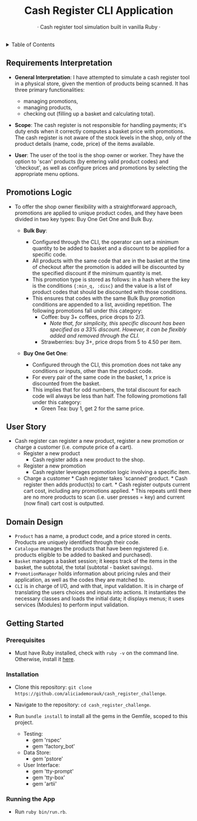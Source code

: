 <div align="center">

<br />

  <h1 align="center">Cash Register CLI Application</h1>
  
  <p align="center">
    <p> · Cash register tool simulation built in vanilla Ruby · </p>
  </p>
  
</div>

<br />

<!-- TABLE OF CONTENTS -->
<details>
  <summary>Table of Contents</summary>
  <ol>
    <li>
      <a href="#summary">Requirements Interpretation</a>
    </li>
    <li>
      <a href="#promotions-logic">Promotions Logic</a>
    </li>
    <li>
      <a href="#user-story">User Story</a>
    </li>
    <li>
      <a href="#domain-design">Domain Design</a>
    </li>
      <a href="#getting-started">Getting Started</a>
      <ul>
        <li><a href="#prerequisites">Prerequisites</a></li>
        <li><a href="#installation">Installation</a></li>
        <li><a href="#running-the-app">Running The App</a></li>
      </ul>
  </ol>
</details>

## Requirements Interpretation

* **General Interpretation**: I have attempted to simulate a cash register tool in a physical store, given the mention of products being scanned. It has three primary functionalities: 
    * managing promotions, 
    * managing products,
    * checking out (filling up a basket and calculating total). 

* **Scope**: The cash register is not responsible for handling payments; it's duty ends when it correctly computes a basket price with promotions. The cash register is not aware of the stock levels in the shop, only of the product details (name, code, price) of the items available.

* **User**: The user of the tool is the shop owner or worker. They have the option to 'scan' products (by entering valid product codes) and 'checkout', as well as configure prices and promotions by selecting the appropriate menu options.

## Promotions Logic

* To offer the shop owner flexibility with a straightforward approach, promotions are applied to unique product codes, and they have been divided in two key types: Buy One Get One and Bulk Buy.
  
    * **Bulk Buy**:
        * Configured through the CLI, the operator can set a minimum quantity to be added to basket and a discount to be applied for a specific code.
        * All products with the same code that are in the basket at the time of checkout after the promotion is added will be discounted by the specified discount if the minimum quantity is met.
        * This promotion type is stored as follows: in a hash where the key is the conditions `{:min_q, :disc}` and the value is a list of product codes that should be discounted with those conditions.
        * This ensures that codes with the same Bulk Buy promotion conditions are appended to a list, avoiding repetition. The following promotions fall under this category:
            * Coffee: buy 3+ coffees, price drops to 2/3.
                * <em> Note that, for simplicity, this specific discount has been specified as a 33% discount. However, it can be flexibly added and removed through the CLI.</em>
            * Strawberries: buy 3+, price drops from 5 to 4.50 per item.
          
    * **Buy One Get One**:
        * Configured through the CLI, this promotion does not take any conditions or inputs, other than the product code.
        * For every pair of the same code in the basket, 1 x price is discounted from the basket.
        * This implies that for odd numbers, the total discount for each code will always be less than half.  The following promotions fall under this category:
            * Green Tea: buy 1, get 2 for the same price.

## User Story

* Cash register can register a new product, register a new promotion or charge a customer (i.e. compute price of a cart).
  * Register a new product
      * Cash register adds a new product to the shop.
  * Register a new promotion
       * Cash register leverages promotion logic involving a specific item.
  * Charge a customer
        * Cash register takes 'scanned' product.
        * Cash register then adds product(s) to cart.
        * Cash register outputs current cart cost, including any promotions applied.
        * This repeats until there are no more products to scan (i.e. user presses = key) and current (now final) cart cost is outputted.

## Domain Design

* `Product` has a name, a product code, and a price stored in cents. Products are uniquely identified through their code.
* `Catalogue` manages the products that have been registered (i.e. products eligible to be added to basked and purchased).
* `Basket` manages a basket session; it keeps track of the items in the basket, the subtotal, the total (subtotal - basket savings).
* `PromotionManager` holds information about pricing rules and their application, as well as the codes they are matched to.
* `CLI` is in charge of I/O, and with that, input validation. It is in charge of translating the users choices and inputs into actions. It instantiates the necessary classes and loads the initial data; it displays menus; it uses services (Modules) to perform input validation.

## Getting Started

### Prerequisites

* Must have Ruby installed, check with `ruby -v` on the command line. Otherwise, install it [here](https://www.ruby-lang.org/en/documentation/installation/).


### Installation

  * Clone this repository: `git clone https://github.com/aliciademorauk/cash_register_challenge`.

  * Navigate to the repository: `cd cash_register_challenge`.
    
  * Run `bundle install` to install all the gems in the Gemfile, scoped to this project.
      * Testing:
          * gem 'rspec'
          * gem 'factory_bot'
      * Data Store:
          * gem 'pstore'
      * User Interface:
          * gem 'tty-prompt'
          * gem 'tty-box'
          * gem 'artii'

### Running the App
    
  * Run `ruby bin/run.rb`.
